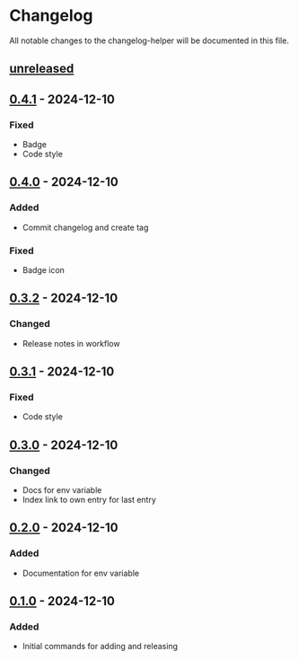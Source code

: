 # Changelog

All notable changes to the changelog-helper will be documented in this file.

## [unreleased]

## [0.4.1] - 2024-12-10

### Fixed

- Badge
- Code style

## [0.4.0] - 2024-12-10

### Added

- Commit changelog and create tag

### Fixed

- Badge icon

## [0.3.2] - 2024-12-10

### Changed

- Release notes in workflow

## [0.3.1] - 2024-12-10

### Fixed

- Code style

## [0.3.0] - 2024-12-10

### Changed

- Docs for env variable
- Index link to own entry for last entry

## [0.2.0] - 2024-12-10

### Added

- Documentation for env variable

## [0.1.0] - 2024-12-10

### Added

- Initial commands for adding and releasing

[unreleased]: https://github.com/mogic-le/changelog-helper/compare/main...develop
[0.4.1]: https://github.com/mogic-le/changelog-helper/compare/v0.4.1...v0.4.0
[0.4.0]: https://github.com/mogic-le/changelog-helper/compare/v0.4.0...v0.3.2
[0.3.2]: https://github.com/mogic-le/changelog-helper/compare/v0.3.2...v0.3.1
[0.3.1]: https://github.com/mogic-le/changelog-helper/compare/v0.3.1...v0.3.0
[0.3.0]: https://github.com/mogic-le/changelog-helper/compare/v0.3.0...v0.2.0
[0.2.0]: https://github.com/mogic-le/changelog-helper/compare/v0.2.0...v0.1.0
[0.1.0]: https://github.com/mogic-le/changelog-helper/compare/v0.1.0...v0.1.0